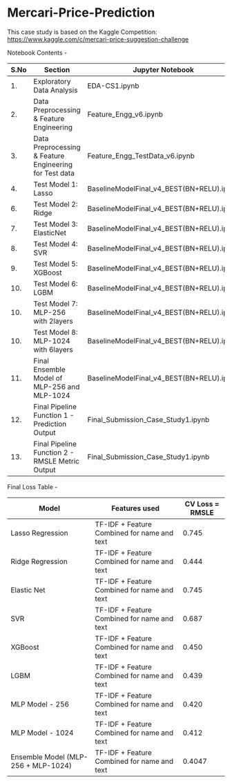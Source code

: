 # Mercari-Price-Prediction

This case study is based on the Kaggle Competition: https://www.kaggle.com/c/mercari-price-suggestion-challenge

Notebook Contents - 

|S.No  |	Section                                                 |	Jupyter Notebook                                     |
|------|----------------------------------------------------------|------------------------------------------------------|
|1.	   |Exploratory Data Analysis                                 |	EDA-CS1.ipynb                                        |
|2.	   |Data Preprocessing	& Feature Engineering                 | Feature_Engg_v6.ipynb                                |
|3.	   |Data Preprocessing	& Feature Engineering for Test data	  | Feature_Engg_TestData_v6.ipynb                       |
|4.	   |Test Model 1: Lasso                                       | BaselineModelFinal_v4_BEST(BN+RELU).ipynb            |
|6.		 |Test Model 2: Ridge                                       | BaselineModelFinal_v4_BEST(BN+RELU).ipynb            |
|7.	   |Test Model 3: ElasticNet                                  | BaselineModelFinal_v4_BEST(BN+RELU).ipynb            |
|8.	   |Test Model 4: SVR                                         | BaselineModelFinal_v4_BEST(BN+RELU).ipynb            |
|9.	   |Test Model 5: XGBoost                                     | BaselineModelFinal_v4_BEST(BN+RELU).ipynb            |
|10.	 |Test Model 6: LGBM                                        | BaselineModelFinal_v4_BEST(BN+RELU).ipynb            |
|10.	 |Test Model 7: MLP-256 with 2layers                        | BaselineModelFinal_v4_BEST(BN+RELU).ipynb            |
|10.	 |Test Model 8: MLP-1024 with 6layers                       | BaselineModelFinal_v4_BEST(BN+RELU).ipynb            |
|11.	 |Final Ensemble Model of MLP-256 and MLP-1024              | BaselineModelFinal_v4_BEST(BN+RELU).ipynb            |
|12.	 |Final Pipeline Function 1 - Prediction Output             | Final_Submission_Case_Study1.ipynb                   |
|13.	 |Final Pipeline Function 2 - RMSLE Metric Output           | Final_Submission_Case_Study1.ipynb                   |

Final Loss Table - 

|             Model              |                Features used                | CV Loss = RMSLE |
|--------------------------------|---------------------------------------------|-----------------|
|        Lasso Regression        | TF-IDF + Feature Combined for name and text |      0.745      |
|        Ridge Regression        | TF-IDF + Feature Combined for name and text |      0.444      |
|          Elastic Net           | TF-IDF + Feature Combined for name and text |      0.745      |
|              SVR               | TF-IDF + Feature Combined for name and text |      0.687      |
|            XGBoost             | TF-IDF + Feature Combined for name and text |      0.450      |
|              LGBM              | TF-IDF + Feature Combined for name and text |      0.439      |
|         MLP Model - 256        | TF-IDF + Feature Combined for name and text |      0.420      |
|         MLP Model - 1024       | TF-IDF + Feature Combined for name and text |      0.412      |
| Ensemble Model (MLP-256 + MLP-1024) | TF-IDF + Feature Combined for name and text |      0.4047|
